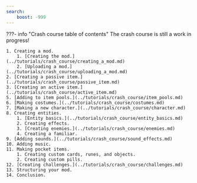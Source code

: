 ```yaml
---
search:
    boost: -999
---
```

<!-- start -->
???- info "Crash course table of contents"
    The crash course is still a work in progress!

    1. Creating a mod.
        1. [Creating the mod.](../tutorials/crash_course/creating_a_mod.md)
        2. [Uploading a mod.](../tutorials/crash_course/uploading_a_mod.md)
    2. [Creating a passive item.](../tutorials/crash_course/passive_item.md)
    3. [Creating an active item.](../tutorials/crash_course/active_item.md)
    5. [Adding to item pools.](../tutorials/crash_course/item_pools.md)
    6. [Making costumes.](../tutorials/crash_course/costumes.md)
    7. [Making a new character.](../tutorials/crash_course/character.md)
    8. Creating entities.
        1. [Entity basics.](../tutorials/crash_course/entity_basics.md)
        2. Creating effects.
        3. [Creating enemies.](../tutorials/crash_course/enemies.md)
        4. Creating a familiar.
    9. [Adding sounds.](../tutorials/crash_course/sound_effects.md)
    10. Adding music.
    11. Making pocket items.
        1. Creating custom cards, runes, and objects.
        2. Creating custom pills.
    12. [Creating challenges.](../tutorials/crash_course/challenges.md)
    13. Structuring your mod.
    14. Conclusion.
<!-- end -->